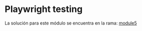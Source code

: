 # Playwright testing
La solución para este módulo se encuentra en la rama: [module5](https://github.com/Merxxotas/PlayWrightTesting/tree/apiModule5)